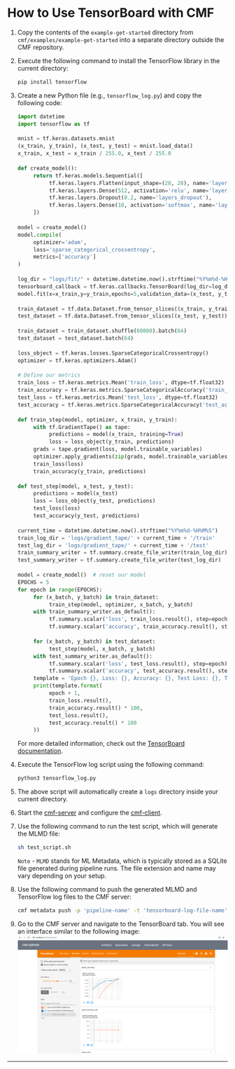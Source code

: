 # How to Use TensorBoard with CMF

1. Copy the contents of the `example-get-started` directory from  
	`cmf/examples/example-get-started` into a separate directory outside the CMF repository.

2. Execute the following command to install the TensorFlow library in the
	current directory:
  	```bash
  	pip install tensorflow
  	```

3. Create a new Python file (e.g., `tensorflow_log.py`) and copy the following code:

	```python
	import datetime
	import tensorflow as tf

	mnist = tf.keras.datasets.mnist
	(x_train, y_train), (x_test, y_test) = mnist.load_data()
	x_train, x_test = x_train / 255.0, x_test / 255.0

	def create_model():
		 return tf.keras.models.Sequential([
			  tf.keras.layers.Flatten(input_shape=(28, 28), name='layers_flatten'),
			  tf.keras.layers.Dense(512, activation='relu', name='layers_dense'),
			  tf.keras.layers.Dropout(0.2, name='layers_dropout'),
			  tf.keras.layers.Dense(10, activation='softmax', name='layers_dense_2')
		 ])

	model = create_model()
	model.compile(
		 optimizer='adam',
		 loss='sparse_categorical_crossentropy',
		 metrics=['accuracy']
	)

	log_dir = "logs/fit/" + datetime.datetime.now().strftime("%Y%m%d-%H%M%S")
	tensorboard_callback = tf.keras.callbacks.TensorBoard(log_dir=log_dir, histogram_freq=1)
	model.fit(x=x_train,y=y_train,epochs=5,validation_data=(x_test, y_test),callbacks=[tensorboard_callback])

	train_dataset = tf.data.Dataset.from_tensor_slices((x_train, y_train))
	test_dataset = tf.data.Dataset.from_tensor_slices((x_test, y_test))

	train_dataset = train_dataset.shuffle(60000).batch(64)
	test_dataset = test_dataset.batch(64)

	loss_object = tf.keras.losses.SparseCategoricalCrossentropy()
	optimizer = tf.keras.optimizers.Adam()

	# Define our metrics
	train_loss = tf.keras.metrics.Mean('train_loss', dtype=tf.float32)
	train_accuracy = tf.keras.metrics.SparseCategoricalAccuracy('train_accuracy')
	test_loss = tf.keras.metrics.Mean('test_loss', dtype=tf.float32)
	test_accuracy = tf.keras.metrics.SparseCategoricalAccuracy('test_accuracy')

	def train_step(model, optimizer, x_train, y_train):
		 with tf.GradientTape() as tape:
			  predictions = model(x_train, training=True)
			  loss = loss_object(y_train, predictions)
		 grads = tape.gradient(loss, model.trainable_variables)
		 optimizer.apply_gradients(zip(grads, model.trainable_variables))
		 train_loss(loss)
		 train_accuracy(y_train, predictions)

	def test_step(model, x_test, y_test):
		 predictions = model(x_test)
		 loss = loss_object(y_test, predictions)
		 test_loss(loss)
		 test_accuracy(y_test, predictions)

	current_time = datetime.datetime.now().strftime("%Y%m%d-%H%M%S")
	train_log_dir = 'logs/gradient_tape/' + current_time + '/train'
	test_log_dir = 'logs/gradient_tape/' + current_time + '/test'
	train_summary_writer = tf.summary.create_file_writer(train_log_dir)
	test_summary_writer = tf.summary.create_file_writer(test_log_dir)

	model = create_model()  # reset our model
	EPOCHS = 5
	for epoch in range(EPOCHS):
		 for (x_batch, y_batch) in train_dataset:
			  train_step(model, optimizer, x_batch, y_batch)
		 with train_summary_writer.as_default():
			  tf.summary.scalar('loss', train_loss.result(), step=epoch)
			  tf.summary.scalar('accuracy', train_accuracy.result(), step=epoch)

		 for (x_batch, y_batch) in test_dataset:
			  test_step(model, x_batch, y_batch)
		 with test_summary_writer.as_default():
			  tf.summary.scalar('loss', test_loss.result(), step=epoch)
			  tf.summary.scalar('accuracy', test_accuracy.result(), step=epoch)
		 template = 'Epoch {}, Loss: {}, Accuracy: {}, Test Loss: {}, Test Accuracy: {}'
		 print(template.format(
			  epoch + 1,
			  train_loss.result(),
			  train_accuracy.result() * 100,
			  test_loss.result(),
			  test_accuracy.result() * 100
		 ))
	```

	For more detailed information, check out the [TensorBoard documentation](https://www.tensorflow.org/tensorboard/get_started).

4. Execute the TensorFlow log script using the following command:
	```bash
	python3 tensorflow_log.py
	```

5. The above script will automatically create a `logs` directory inside your current directory.

6. Start the [cmf-server](./../setup/index.md#install-cmf-server-with-gui) and configure the [cmf-client](index.md).

7. Use the following command to run the test script, which will generate the MLMD file:
	```bash
	sh test_script.sh
	```
	`Note` - `MLMD` stands for ML Metadata, which is typically stored as a SQLite file generated during pipeline runs. The file extension and name may vary depending on your setup.

8. Use the following command to push the generated MLMD and TensorFlow log files to the CMF server:
	```bash
	cmf metadata push -p 'pipeline-name' -t 'tensorboard-log-file-name'
	```

9. Go to the CMF server and navigate to the TensorBoard tab. You will see an interface similar to the following image:  
	![image](../assets/Tensorboard.png)

---

